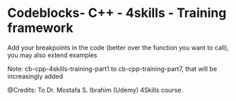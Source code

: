 # Codeblocks- C++ - 4skills - Training framework


Add your breakpoints in the code (better over the function you want to call), you may also extend examples

Note: cb-cpp-4skills-training-part1 to cb-cpp-training-part7, that will be increasingly added

@Credits: To Dr. Mostafa S. Ibrahim (Udemy) 4Skills course.
